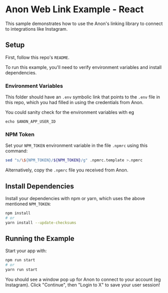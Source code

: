 # Anon Web Link Example - React

This sample demonstrates how to use the Anon's linking library to connect to integrations like Instagram.

## Setup

First, follow this repo's `README`.

To run this example, you'll need to verify environment variables and install dependencies.

### Environment Variables

This folder should have an `.env` symbolic link that points to the `.env` file in this repo, which you had filled in using the credentials from Anon.

You could sanity check for the environment variables with eg
```
echo $ANON_APP_USER_ID
```

### NPM Token

Set your `NPM_TOKEN` environment variable in the file `.npmrc` using this command:

```sh
sed "s/\${NPM_TOKEN}/${NPM_TOKEN}/g" .npmrc.template >.npmrc
```

Alternatively, copy the `.npmrc` file you received from Anon.

## Install Dependencies

Install your dependencies with npm or yarn, which uses the above mentioned `NPM_TOKEN`:

```sh
npm install
# or
yarn install --update-checksums
```

## Running the Example

Start your app with:

```sh
npm run start
# or
yarn run start
```

You should see a window pop up for Anon to connect to your account (eg Instagram). Click "Continue", then "Login to X" to save your user session!
